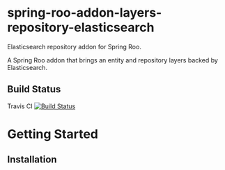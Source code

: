spring-roo-addon-layers-repository-elasticsearch
================================================

Elasticsearch repository addon for Spring Roo.

A Spring Roo addon that brings an entity and repository layers backed by Elasticsearch.


Build Status
------------

Travis CI [![Build Status](https://travis-ci.org/lbroudoux/spring-roo-addon-layers-repository-elasticsearch.png?branch=master)](https://travis-ci.org/lbroudoux/spring-roo-addon-layers-repository-elasticsearch)


Getting Started
===============

Installation
------------